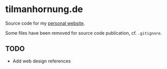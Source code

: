 # tilmanhornung.de

Source code for my [personal website](https://tilmanhornung.de).

Some files have been removed for source code publication, cf. `.gitignore`.

## TODO

- Add web design references
